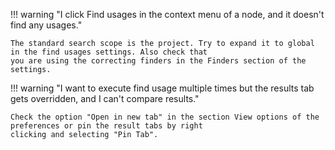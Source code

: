 !!! warning "I click Find usages in the context menu of a node, and it doesn't find any usages."

    The standard search scope is the project. Try to expand it to global in the find usages settings. Also check that
    you are using the correcting finders in the Finders section of the settings. 

!!! warning "I want to execute find usage multiple times but the results tab gets overridden, and I can't compare results."

    Check the option "Open in new tab" in the section View options of the preferences or pin the result tabs by right
    clicking and selecting "Pin Tab".